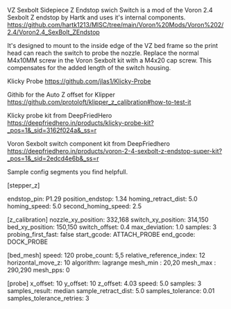 VZ Sexbolt Sidepiece Z Endstop swich Switch is a mod of the Voron 2.4 Sexbolt Z endstop by Hartk and uses it's internal components. https://github.com/hartk1213/MISC/tree/main/Voron%20Mods/Voron%202/2.4/Voron2.4_SexBolt_ZEndstop

It's designed to mount to the inside edge of the VZ bed frame so the print head can reach the switch to probe the nozzle. Replace the normal M4x10MM screw in the Voron Sexbolt kit with a M4x20 cap screw. This compensates for the added length of the switch housing.

Klicky Probe https://github.com/jlas1/Klicky-Probe

Githib for the Auto Z offset for Klipper https://github.com/protoloft/klipper_z_calibration#how-to-test-it

Klicky probe kit from DeepFriedHero https://deepfriedhero.in/products/klicky-probe-kit?_pos=1&_sid=3162f024a&_ss=r

Voron Sexbolt switch component kit from DeepFriedhero https://deepfriedhero.in/products/voron-2-4-sexbolt-z-endstop-super-kit?_pos=1&_sid=2edcd4e6b&_ss=r

Sample config segments you find helpfull.

[stepper_z]

endstop_pin: P1.29 
position_endstop: 1.34 
homing_retract_dist: 5.0 
homing_speed: 5.0 
second_homing_speed: 2.5

[z_calibration] 
nozzle_xy_position: 332,168 
switch_xy_position: 314,150 
bed_xy_position: 150,150 
switch_offset: 0.4 
max_deviation: 1.0 
samples: 3 
probing_first_fast: false 
start_gcode: ATTACH_PROBE 
end_gcode: DOCK_PROBE

[bed_mesh]
speed: 120 
probe_count: 5,5 
relative_reference_index: 12 
horizontal_move_z: 10 
algorithm: lagrange 
mesh_min : 20,20 
mesh_max : 290,290 
mesh_pps: 0

[probe] 
x_offset: 10
y_offset: 10 
z_offset: 4.03 
speed: 5.0 
samples: 3 
samples_result: median 
sample_retract_dist: 5.0 
samples_tolerance: 0.01 
samples_tolerance_retries: 3
